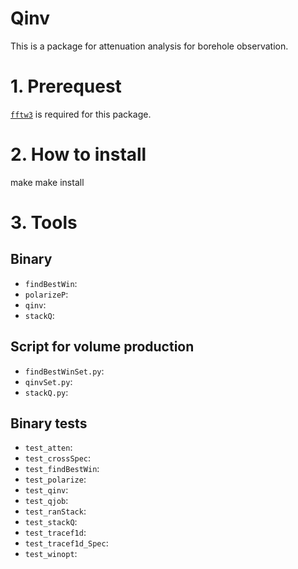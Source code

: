 # Qinv

This is a package for attenuation analysis for borehole observation.

# 1. Prerequest

[`fftw3`](http://www.fftw.org/) is required for this package.

# 2. How to install

make
make install

# 3. Tools

## Binary

- `findBestWin`: 
- `polarizeP`: 
- `qinv`: 
- `stackQ`: 

## Script for volume production

- `findBestWinSet.py`: 
- `qinvSet.py`: 
- `stackQ.py`: 

## Binary tests

- `test_atten`: 
- `test_crossSpec`: 
- `test_findBestWin`: 
- `test_polarize`: 
- `test_qinv`: 
- `test_qjob`: 
- `test_ranStack`: 
- `test_stackQ`: 
- `test_tracef1d`: 
- `test_tracef1d_Spec`: 
- `test_winopt`: 
